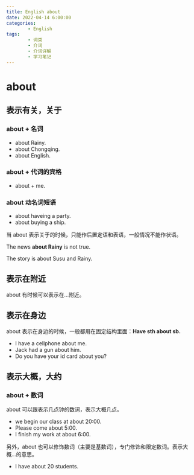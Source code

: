 ```yaml
---
title: English about
date: 2022-04-14 6:00:00
categories:
        - English
tags:
        - 词类
        - 介词
        - 介词详解
        - 学习笔记
---
```


# about

## 表示有关，关于

### about + 名词

- about Rainy.
- about Chongqing.
- about English.

### about + 代词的宾格

- about + me.

### about 动名词短语

- about haveing a party.
- about buying a ship.

当 about 表示关于的时候，只能作后置定语和表语，一般情况不能作状语。

The news **about Rainy** is not true.

The story is about Susu and Rainy.

## 表示在附近

about 有时候可以表示在...附近。

## 表示在身边

about 表示在身边的时候，一般都用在固定结构里面：**Have sth about sb.**

- I have a cellphone about me.
- Jack had a gun about him.
- Do you have your id card about you?

## 表示大概，大约

### about + 数词

about 可以跟表示几点钟的数词，表示大概几点。

- we begin our class at about 20:00.
- Please come about 5:00.
- I finish my work at about 6:00.

另外，about 也可以修饰数词（主要是基数词），专门修饰和限定数词。表示大概...的意思。

- I have about 20 students.
